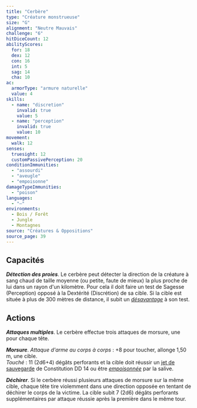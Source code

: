 ```yaml
---
title: "Cerbère"
type: "Créature monstrueuse"
size: "G"
alignment: "Neutre Mauvais"
challenge: "6"
hitDiceCount: 12
abilityScores:
  for: 18
  dex: 12
  con: 16
  int: 5
  sag: 14
  cha: 10
ac:
  armorType: "armure naturelle"
  value: 4
skills:
  - name: "discretion"
    invalid: true
    value: 5
  - name: "perception"
    invalid: true
    value: 10
movement:
  walk: 12
senses:
  truesight: 12
  customPassivePerception: 20
conditionImmunities:
  - "assourdi"
  - "aveugle"
  - "empoisonne"
damageTypeImmunities:
  - "poison"
languages:
  - "—"
environments:
  - Bois / Forêt
  - Jungle
  - Montagnes
source: "Créatures & Oppositions"
source_page: 39
---
```

## Capacités
_**Détection des proies**_. Le cerbère peut détecter la direction de la créature à sang chaud de taille moyenne (ou petite, faute de mieux) la plus proche de lui dans un rayon d'un kilomètre. Pour cela il doit faire un test de Sagesse (Perception) opposé à la Dextérité (Discrétion) de sa cible. Si la cible est située à plus de 300 mètres de distance, il subit un [_désavantage_](/utiliser-les-caracteristiques/#avantage-et-desavantage) à son test.

## Actions
_**Attaques multiples**_. Le cerbère effectue trois attaques de morsure, une pour chaque tête.

_**Morsure**_. _Attaque d'arme au corps à corps_ : +8 pour toucher, allonge 1,50 m, une cible.  
_Touché_ : 11 (2d6+4) dégâts perforants et la cible doit réussir un [jet de sauvegarde](/utiliser-les-caracteristiques/#jets-de-sauvegarde) de Constitution DD 14 ou être [_empoisonnée_](/gerer-la-sante-du-personnage/#empoisonne) par la salive.

_**Déchirer**_. Si le cerbère réussi plusieurs attaques de morsure sur la même cible, chaque tête tire violemment dans une direction opposée en tentant de déchirer le corps de la victime. La cible subit 7 (2d6) dégâts perforants supplémentaires par attaque réussie après la première dans le même tour.
